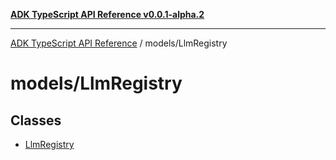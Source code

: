[**ADK TypeScript API Reference v0.0.1-alpha.2**](../../README.md)

***

[ADK TypeScript API Reference](../../modules.md) / models/LlmRegistry

# models/LlmRegistry

## Classes

- [LlmRegistry](classes/LlmRegistry.md)
